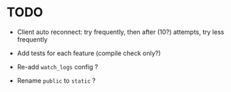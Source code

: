 # TODO

-   Client auto reconnect: try frequently, then after (10?) attempts, try less frequently
-   Add tests for each feature (compile check only?)

-   Re-add `watch_logs` config ?

-   Rename `public` to `static` ?
